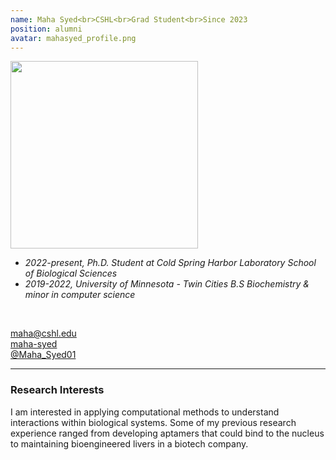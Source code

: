```yaml
---
name: Maha Syed<br>CSHL<br>Grad Student<br>Since 2023
position: alumni
avatar: mahasyed_profile.png
---
```


<img width="300" src="{{site.baseurl}}/images/people/{{page.avatar}}" data-action="zoom">
<br>

- _2022-present, Ph.D. Student at Cold Spring Harbor Laboratory School of Biological Sciences_ <br>
- _2019-2022, University of Minnesota - Twin Cities B.S Biochemistry & minor in computer science_ <br>
<br>

<a href="mailto:maha@cshl.edu"><i class="fa fa-envelope-o"></i> maha@cshl.edu</a><br>
<a href="https://www.linkedin.com/in/maha-syed-870334162/"><i class="fa fa-linkedin-square"></i> maha-syed </a><br>
<a href="https://twitter.com/Maha_Syed01"><i class="fa fa-twitter"></i> @Maha_Syed01 </a><br>
<hr>

### Research Interests

I am interested in applying computational methods to understand interactions within biological systems. Some of my previous research experience ranged from developing aptamers that could bind to the nucleus to maintaining bioengineered livers in a biotech company.
<br>
<br>
<br>

&nbsp;
&nbsp;
&nbsp;
&nbsp;
&nbsp;
&nbsp;
&nbsp;
&nbsp;
&nbsp;
&nbsp;
&nbsp;
&nbsp;
&nbsp;
&nbsp;
&nbsp;
&nbsp;
&nbsp;
&nbsp;
&nbsp;
&nbsp;
&nbsp;
&nbsp;
&nbsp;
&nbsp;
